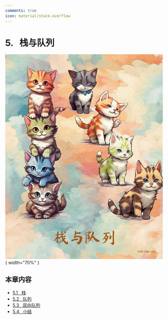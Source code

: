```yaml
---
comments: true
icon: material/stack-overflow
---
```


# 5. &nbsp; 栈与队列

<div class="center-table" markdown>

![栈与队列](../assets/covers/chapter_stack_and_queue.jpg){ width="70%" }

</div>

## 本章内容

- [5.1 &nbsp; 栈](https://www.hello-algo.com/chapter_stack_and_queue/stack/)
- [5.2 &nbsp; 队列](https://www.hello-algo.com/chapter_stack_and_queue/queue/)
- [5.3 &nbsp; 双向队列](https://www.hello-algo.com/chapter_stack_and_queue/deque/)
- [5.4 &nbsp; 小结](https://www.hello-algo.com/chapter_stack_and_queue/summary/)
